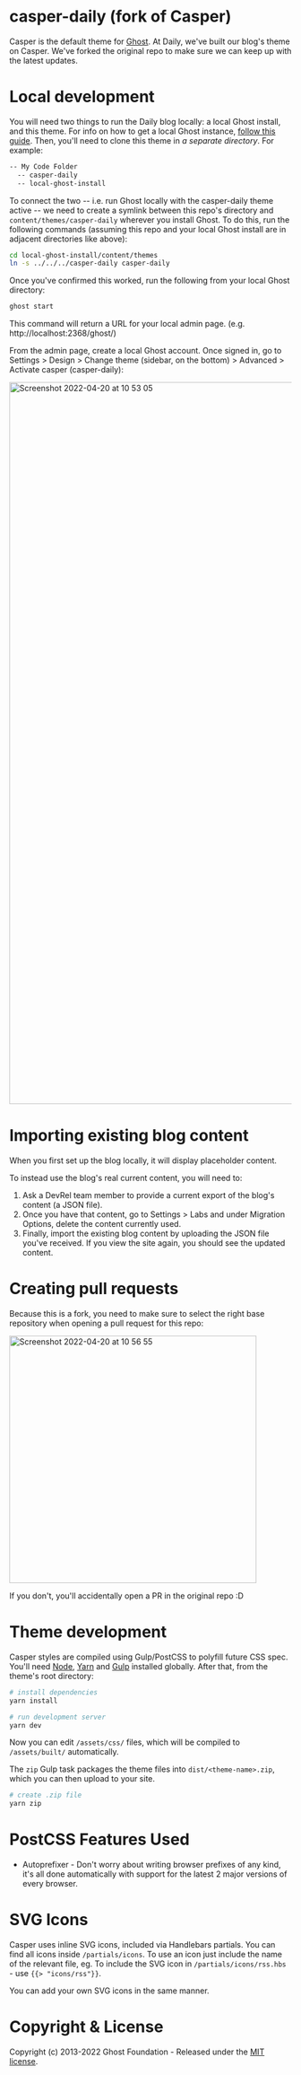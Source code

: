 # casper-daily (fork of Casper)

Casper is the default theme for [Ghost](http://github.com/tryghost/ghost/). At Daily, we've built our blog's theme on Casper. We've forked the original repo to make sure we can keep up with the latest updates.

# Local development

You will need two things to run the Daily blog locally: a local Ghost install, and this theme. For info on how to get a local Ghost instance, [follow this guide](https://ghost.org/docs/install/local/). Then, you'll need to clone this theme in _a separate directory_. For example:

```bash
-- My Code Folder
  -- casper-daily
  -- local-ghost-install
```

To connect the two -- i.e. run Ghost locally with the casper-daily theme active -- we need to create a symlink between this repo's directory and `content/themes/casper-daily` wherever you install Ghost. To do this, run the following commands (assuming this repo and your local Ghost install are in adjacent directories like above):

```bash
cd local-ghost-install/content/themes
ln -s ../../../casper-daily casper-daily
```

Once you've confirmed this worked, run the following from your local Ghost directory:

```bash
ghost start
```

This command will return a URL for your local admin page. (e.g. http://localhost:2368/ghost/)

From the admin page, create a local Ghost account. Once signed in, go to Settings > Design > Change theme (sidebar, on the bottom) > Advanced > Activate casper (casper-daily):

<img width="1287" alt="Screenshot 2022-04-20 at 10 53 05" src="https://user-images.githubusercontent.com/12814720/164191671-b62c8e87-f7d1-48a1-a4c0-9b46e3d81a4e.png">

# Importing existing blog content

When you first set up the blog locally, it will display placeholder content.

To instead use the blog's real current content, you will need to:

1. Ask a DevRel team member to provide a current export of the blog's content (a JSON file).
2. Once you have that content, go to Settings > Labs and under Migration Options, delete the content currently used.
3. Finally, import the existing blog content by uploading the JSON file you've received. If you view the site again, you should see the updated content.

# Creating pull requests

Because this is a fork, you need to make sure to select the right base repository when opening a pull request for this repo:

<img width="441" alt="Screenshot 2022-04-20 at 10 56 55" src="https://user-images.githubusercontent.com/12814720/164191712-8e3bb8fd-1c30-484a-844f-eac1e97352a1.png">

If you don't, you'll accidentally open a PR in the original repo :D

# Theme development

Casper styles are compiled using Gulp/PostCSS to polyfill future CSS spec. You'll need [Node](https://nodejs.org/), [Yarn](https://yarnpkg.com/) and [Gulp](https://gulpjs.com) installed globally. After that, from the theme's root directory:

```bash
# install dependencies
yarn install

# run development server
yarn dev
```

Now you can edit `/assets/css/` files, which will be compiled to `/assets/built/` automatically.

The `zip` Gulp task packages the theme files into `dist/<theme-name>.zip`, which you can then upload to your site.

```bash
# create .zip file
yarn zip
```

# PostCSS Features Used

- Autoprefixer - Don't worry about writing browser prefixes of any kind, it's all done automatically with support for the latest 2 major versions of every browser.

# SVG Icons

Casper uses inline SVG icons, included via Handlebars partials. You can find all icons inside `/partials/icons`. To use an icon just include the name of the relevant file, eg. To include the SVG icon in `/partials/icons/rss.hbs` - use `{{> "icons/rss"}}`.

You can add your own SVG icons in the same manner.

# Copyright & License

Copyright (c) 2013-2022 Ghost Foundation - Released under the [MIT license](LICENSE).
